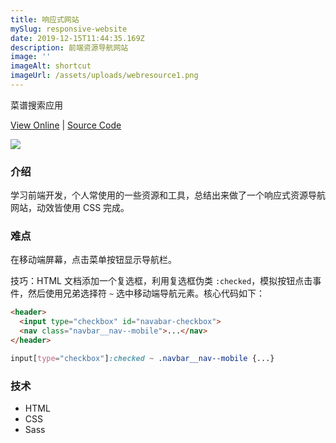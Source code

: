 ```yaml
---
title: 响应式网站
mySlug: responsive-website
date: 2019-12-15T11:44:35.169Z
description: 前端资源导航网站
image: ''
imageAlt: shortcut
imageUrl: /assets/uploads/webresource1.png
---
```

菜谱搜索应用

[View Online](https://webresource.netlify.com/) | [Source Code](https://github.com/byodian/web-resources)

![](/assets/uploads/web.png)

### 介绍
学习前端开发，个人常使用的一些资源和工具，总结出来做了一个响应式资源导航网站，动效皆使用 CSS 完成。

### 难点
在移动端屏幕，点击菜单按钮显示导航栏。

技巧：HTML 文档添加一个复选框，利用复选框伪类 `:checked`，模拟按钮点击事件，然后使用兄弟选择符 `~` 选中移动端导航元素。核心代码如下：

```html
<header>
  <input type="checkbox" id="navabar-checkbox">
  <nav class="navbar__nav--mobile">...</nav>
</header>
```

```css
input[type="checkbox"]:checked ~ .navbar__nav--mobile {...} 
```

### 技术
- HTML
- CSS
- Sass
